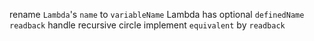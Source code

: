 rename `Lambda`'s `name` to `variableName`
Lambda has optional `definedName`
`readback` handle recursive circle
implement `equivalent` by `readback`
